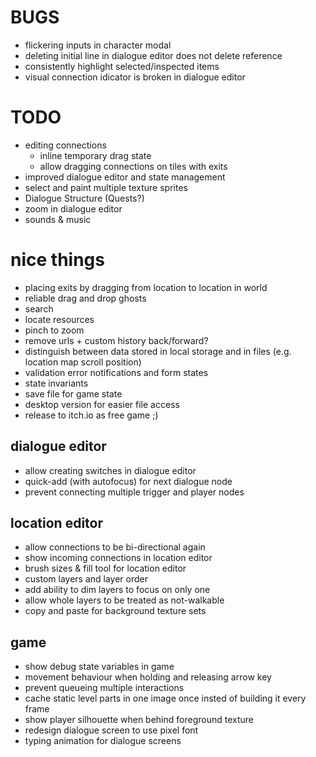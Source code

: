 # BUGS
- flickering inputs in character modal
- deleting initial line in dialogue editor does not delete reference
- consistently highlight selected/inspected items
- visual connection idicator is broken in dialogue editor

# TODO
- editing connections
  - inline temporary drag state
  - allow dragging connections on tiles with exits
- improved dialogue editor and state management
- select and paint multiple texture sprites
- Dialogue Structure (Quests?)
- zoom in dialogue editor
- sounds & music

# nice things
- placing exits by dragging from location to location in world
- reliable drag and drop ghosts
- search
- locate resources
- pinch to zoom
- remove urls + custom history back/forward?
- distinguish between data stored in local storage and in files (e.g. location map scroll position)
- validation error notifications and form states
- state invariants
- save file for game state
- desktop version for easier file access
- release to itch.io as free game ;)

## dialogue editor
- allow creating switches in dialogue editor
- quick-add (with autofocus) for next dialogue node
- prevent connecting multiple trigger and player nodes

## location editor
- allow connections to be bi-directional again
- show incoming connections in location editor
- brush sizes & fill tool for location editor
- custom layers and layer order
- add ability to dim layers to focus on only one
- allow whole layers to be treated as not-walkable
- copy and paste for background texture sets

## game
- show debug state variables in game
- movement behaviour when holding and releasing arrow key
- prevent queueing multiple interactions
- cache static level parts in one image once insted of building it every frame
- show player silhouette when behind foreground texture
- redesign dialogue screen to use pixel font
- typing animation for dialogue screens
